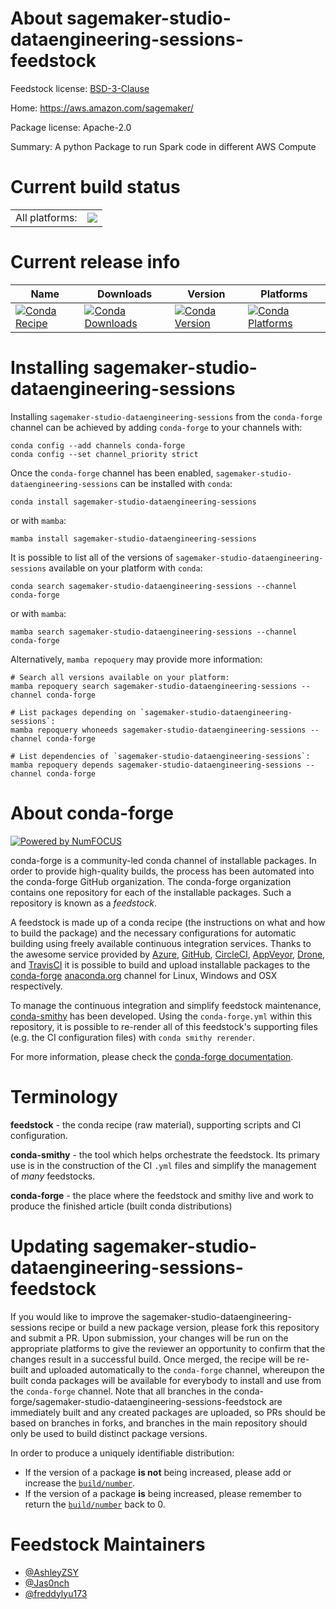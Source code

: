 About sagemaker-studio-dataengineering-sessions-feedstock
=========================================================

Feedstock license: [BSD-3-Clause](https://github.com/conda-forge/sagemaker-studio-dataengineering-sessions-feedstock/blob/main/LICENSE.txt)

Home: https://aws.amazon.com/sagemaker/

Package license: Apache-2.0

Summary: A python Package to run Spark code in different AWS Compute

Current build status
====================


<table><tr><td>All platforms:</td>
    <td>
      <a href="https://dev.azure.com/conda-forge/feedstock-builds/_build/latest?definitionId=24989&branchName=main">
        <img src="https://dev.azure.com/conda-forge/feedstock-builds/_apis/build/status/sagemaker-studio-dataengineering-sessions-feedstock?branchName=main">
      </a>
    </td>
  </tr>
</table>

Current release info
====================

| Name | Downloads | Version | Platforms |
| --- | --- | --- | --- |
| [![Conda Recipe](https://img.shields.io/badge/recipe-sagemaker--studio--dataengineering--sessions-green.svg)](https://anaconda.org/conda-forge/sagemaker-studio-dataengineering-sessions) | [![Conda Downloads](https://img.shields.io/conda/dn/conda-forge/sagemaker-studio-dataengineering-sessions.svg)](https://anaconda.org/conda-forge/sagemaker-studio-dataengineering-sessions) | [![Conda Version](https://img.shields.io/conda/vn/conda-forge/sagemaker-studio-dataengineering-sessions.svg)](https://anaconda.org/conda-forge/sagemaker-studio-dataengineering-sessions) | [![Conda Platforms](https://img.shields.io/conda/pn/conda-forge/sagemaker-studio-dataengineering-sessions.svg)](https://anaconda.org/conda-forge/sagemaker-studio-dataengineering-sessions) |

Installing sagemaker-studio-dataengineering-sessions
====================================================

Installing `sagemaker-studio-dataengineering-sessions` from the `conda-forge` channel can be achieved by adding `conda-forge` to your channels with:

```
conda config --add channels conda-forge
conda config --set channel_priority strict
```

Once the `conda-forge` channel has been enabled, `sagemaker-studio-dataengineering-sessions` can be installed with `conda`:

```
conda install sagemaker-studio-dataengineering-sessions
```

or with `mamba`:

```
mamba install sagemaker-studio-dataengineering-sessions
```

It is possible to list all of the versions of `sagemaker-studio-dataengineering-sessions` available on your platform with `conda`:

```
conda search sagemaker-studio-dataengineering-sessions --channel conda-forge
```

or with `mamba`:

```
mamba search sagemaker-studio-dataengineering-sessions --channel conda-forge
```

Alternatively, `mamba repoquery` may provide more information:

```
# Search all versions available on your platform:
mamba repoquery search sagemaker-studio-dataengineering-sessions --channel conda-forge

# List packages depending on `sagemaker-studio-dataengineering-sessions`:
mamba repoquery whoneeds sagemaker-studio-dataengineering-sessions --channel conda-forge

# List dependencies of `sagemaker-studio-dataengineering-sessions`:
mamba repoquery depends sagemaker-studio-dataengineering-sessions --channel conda-forge
```


About conda-forge
=================

[![Powered by
NumFOCUS](https://img.shields.io/badge/powered%20by-NumFOCUS-orange.svg?style=flat&colorA=E1523D&colorB=007D8A)](https://numfocus.org)

conda-forge is a community-led conda channel of installable packages.
In order to provide high-quality builds, the process has been automated into the
conda-forge GitHub organization. The conda-forge organization contains one repository
for each of the installable packages. Such a repository is known as a *feedstock*.

A feedstock is made up of a conda recipe (the instructions on what and how to build
the package) and the necessary configurations for automatic building using freely
available continuous integration services. Thanks to the awesome service provided by
[Azure](https://azure.microsoft.com/en-us/services/devops/), [GitHub](https://github.com/),
[CircleCI](https://circleci.com/), [AppVeyor](https://www.appveyor.com/),
[Drone](https://cloud.drone.io/welcome), and [TravisCI](https://travis-ci.com/)
it is possible to build and upload installable packages to the
[conda-forge](https://anaconda.org/conda-forge) [anaconda.org](https://anaconda.org/)
channel for Linux, Windows and OSX respectively.

To manage the continuous integration and simplify feedstock maintenance,
[conda-smithy](https://github.com/conda-forge/conda-smithy) has been developed.
Using the ``conda-forge.yml`` within this repository, it is possible to re-render all of
this feedstock's supporting files (e.g. the CI configuration files) with ``conda smithy rerender``.

For more information, please check the [conda-forge documentation](https://conda-forge.org/docs/).

Terminology
===========

**feedstock** - the conda recipe (raw material), supporting scripts and CI configuration.

**conda-smithy** - the tool which helps orchestrate the feedstock.
                   Its primary use is in the construction of the CI ``.yml`` files
                   and simplify the management of *many* feedstocks.

**conda-forge** - the place where the feedstock and smithy live and work to
                  produce the finished article (built conda distributions)


Updating sagemaker-studio-dataengineering-sessions-feedstock
============================================================

If you would like to improve the sagemaker-studio-dataengineering-sessions recipe or build a new
package version, please fork this repository and submit a PR. Upon submission,
your changes will be run on the appropriate platforms to give the reviewer an
opportunity to confirm that the changes result in a successful build. Once
merged, the recipe will be re-built and uploaded automatically to the
`conda-forge` channel, whereupon the built conda packages will be available for
everybody to install and use from the `conda-forge` channel.
Note that all branches in the conda-forge/sagemaker-studio-dataengineering-sessions-feedstock are
immediately built and any created packages are uploaded, so PRs should be based
on branches in forks, and branches in the main repository should only be used to
build distinct package versions.

In order to produce a uniquely identifiable distribution:
 * If the version of a package **is not** being increased, please add or increase
   the [``build/number``](https://docs.conda.io/projects/conda-build/en/latest/resources/define-metadata.html#build-number-and-string).
 * If the version of a package **is** being increased, please remember to return
   the [``build/number``](https://docs.conda.io/projects/conda-build/en/latest/resources/define-metadata.html#build-number-and-string)
   back to 0.

Feedstock Maintainers
=====================

* [@AshleyZSY](https://github.com/AshleyZSY/)
* [@Jas0nch](https://github.com/Jas0nch/)
* [@freddylyu173](https://github.com/freddylyu173/)

